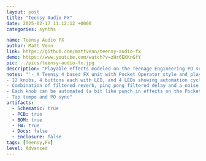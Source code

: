 ```yaml
---
layout: post
title: "Teensy Audio FX"
date: 2025-02-17 11:12:12 +0000
categories: synths

name: Teensy Audio FX
author: Matt Venn
link: https://github.com/mattvenn/teensy-audio-fx
demo: https://www.youtube.com/watch?v=zHr6EKKnGfY
pic: ../pics/teensy-audio-fx.jpg
description: "Playable effects modeled on the Teenage Engineering PO series"
notes: "'- A Teensy 4 based FX unit with Pocket Operator style and playability.
- 12 knobs, 4 buttons each with LED, and 4 LEDs showing automation cycle.
- Combination of filtered reverb, ping pong filtered delay and a noise source, but this is customisable.
- Each knob can be automated (a bit like punch in effects on the Pocket Operators)
- Tap tempo and PO sync"
artifacts:
  - Schematic: true
  - PCB: true
  - BOM: true
  - FW: true
  - Docs: false
  - Enclosure: false
tags: [Teensy,Fx]
level: Advanced
---
```


